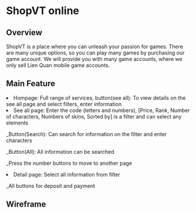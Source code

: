 <h1>ShopVT online</h1> 

<h2>Overview</h2>
ShopVT is a place where you can unleash your passion for games. There are many unique options, so you can play many games by purchasing our game account. We will provide you with many game accounts, where we only sell Lien Quan mobile game accounts.

<h2>Main Feature</h2>
<li>Hompage: Full range of services, button(see all): To view details on the see all page and select filters, enter information</li>
<li>See all page: Enter the code (letters and numbers), [Price, Rank, Number of characters, Numbers of skins, Sorted by] is a filter and can select any elements
  
_Button(Search): Can search for information on the filter and enter characters

_Button(All): All information can be searched

_Press the number buttons to move to another page</li>
<li>Detail page: Select all information from filter

_All buttons for deposit and payment</li>

<h2>Wireframe</h2>
